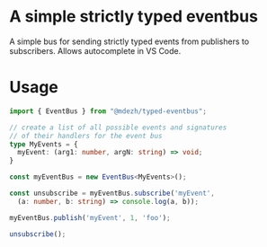 # A simple strictly typed eventbus
A simple bus for sending strictly typed events from publishers to subscribers. Allows autocomplete in VS Code.

# Usage
```typescript
import { EventBus } from "@mdezh/typed-eventbus";

// create a list of all possible events and signatures
// of their handlers for the event bus
type MyEvents = {
  myEvent: (arg1: number, argN: string) => void;
}

const myEventBus = new EventBus<MyEvents>();

const unsubscribe = myEventBus.subscribe('myEvent',
  (a: number, b: string) => console.log(a, b));

myEventBus.publish('myEvent', 1, 'foo');

unsubscribe();

```
